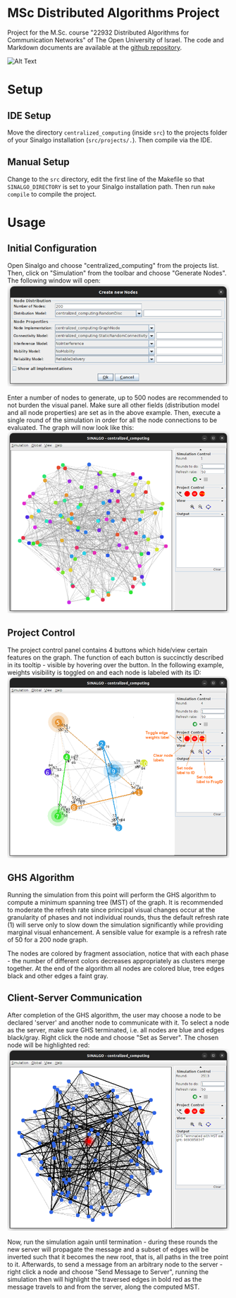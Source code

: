 # MSc Distributed Algorithms Project
Project for the M.Sc. course "22932 Distributed Algorithms for Communication Networks" of The Open University of Israel.
The code and Markdown documents are available at the [github repository](https://github.com/ReemKish/msc-distributed-algorithms-project).

![Alt Text](https://media.giphy.com/media/vFKqnCdLPNOKc/giphy.gif)

# Setup
## IDE Setup
Move the directory `centralized_computing` (inside `src`) to the projects folder of your Sinalgo installation (`src/projects/.`).
Then compile via the IDE.

## Manual Setup
Change to the `src` directory, edit the first line of the Makefile so that `SINALGO_DIRECTORY` is set to your Sinalgo installation path. Then run `make compile` to compile the project.

# Usage
## Initial Configuration
Open Sinalgo and choose "centralized_computing" from the projects list.
Then, click on "Simulation" from the toolbar and choose "Generate Nodes". The following window will open:
![Nodes generation window](img/nodes-generation-window.png "Nodes generation window")

Enter a number of nodes to generate, up to 500 nodes are recommended to not burden the visual panel.
Make sure all other fields (distribution model and all node properties) are set as in the above example.
Then, execute a single round of the simulation in order for all the node connections to be evaluated.
The graph will now look like this:
![Initial connections](img/initial-connections.png "Initial connections")

## Project Control
The project control panel contains 4 buttons which hide/view certain features on the graph. 
The function of each button is succinctly described in its tooltip - visible by hovering over the button.
In the following example, weights visibility is toggled on and each node is labeled with its ID:
![Project control](img/project-control.png "Project control")

## GHS Algorithm 
Running the simulation from this point will perform the GHS algorithm to compute a minimum spanning tree (MST) of the graph.
It is recommended to moderate the refresh rate since principal visual changes occur at the granularity of phases and not individual rounds, thus the default refresh rate (1) will serve only to slow down the simulation significantly while providing marginal visual enhancement. A sensible value for example is a refresh rate of 50 for a 200 node graph.

The nodes are colored by fragment association, notice that with each phase - the number of different colors decreases appropriately as clusters merge together. At the end of the algorithm all nodes are colored blue, tree edges black and other edges a faint gray.

## Client-Server Communication 
After completion of the GHS algorithm, the user may choose a node to be declared 'server' and another node to communicate with it.
To select a node as the server, make sure GHS terminated, i.e. all nodes are blue and edges black/gray.
Right click the node and choose "Set as Server". The chosen node will be highlighted red:
![Initial connections](img/server-set.png "Server set")

Now, run the simulation again until termination - during these rounds the new server will propagate the message and a subset of edges will be inverted such that it becomes the new root, that is, all paths in the tree point to it.
Afterwards, to send a message from an arbitrary node to the server - right click a node and choose "Send Message to Server", running the simulation then will highlight the traversed edges in bold red as the message travels to and from the server, along the computed MST.
